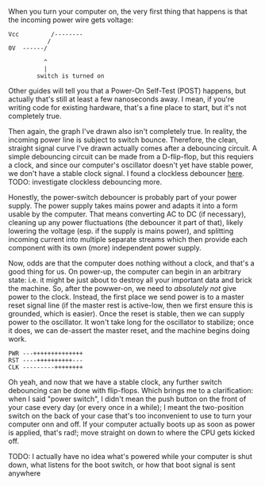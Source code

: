When you turn your computer on, the very first thing that happens is that the incoming power wire gets voltage:

```
Vcc         /--------
           /
0V  ------/

          ^
          |
        switch is turned on
```

Other guides will tell you that a Power-On Self-Test (POST) happens, but actually that's still at least a few nanoseconds away.
I mean, if you're writing code for existing hardware, that's a fine place to start, but it's not completely true.

Then again, the graph I've drawn also isn't completely true.
In reality, the incoming power line is subject to switch bounce.
Therefore, the clean, straight signal curve I've drawn actually comes after a debouncing circuit.
A simple debouncing circuit can be made from a D-flip-flop, but this requiers a clock, and since our computer's oscillator doesn't yet have stable power, we don't have a stable clock signal.
I found a clockless debouncer [here](http://www.labbookpages.co.uk/electronics/debounce.html).
TODO: investigate clockless debouncing more.

Honestly, the power-switch debouncer is probably part of your power supply.
The power supply takes mains power and adapts it into a form usable by the computer.
That means converting AC to DC (if necessary), cleaning up any power fluctuations (the debouncer it part of that), likely lowering the voltage (esp. if the supply is mains power), and splitting incoming current into multiple separate streams which then provide each component with its own (more) independent power supply.


Now, odds are that the computer does nothing without a clock, and that's a good thing for us.
On power-up, the computer can begin in an arbitrary state: i.e. it might be just about to destroy all your important data and brick the machine.
So, after the powwer-on, we need to _absolutely not_ give power to the clock.
Instead, the first place we send power is to a master reset signal line (if the master rest is active-low, then we first ensure this is grounded, which is easier).
Once the reset is stable, then we can supply power to the oscillator.
It won't take long for the oscillator to stabilize; once it does, we can de-assert the master reset, and the machine begins doing work.


```
PWR ---++++++++++++++
RST ----++++++++++---
CLK ---------++++++++
```

Oh yeah, and now that we have a stable clock, any further switch debouncing can be done with flip-flops.
Which brings me to a clarification: when I said "power switch", I didn't mean the push button on the front of your case every day (or every once in a while); I meant the two-position switch on the back of your case that's too inconvenient to use to turn your computer onn and off.
If your computer actually boots up as soon as power is applied, that's rad!; move straight on down to where the CPU gets kicked off.

TODO: I actually have no idea what's powered while your computer is shut down, what listens for the boot switch, or how that boot signal is sent anywhere

